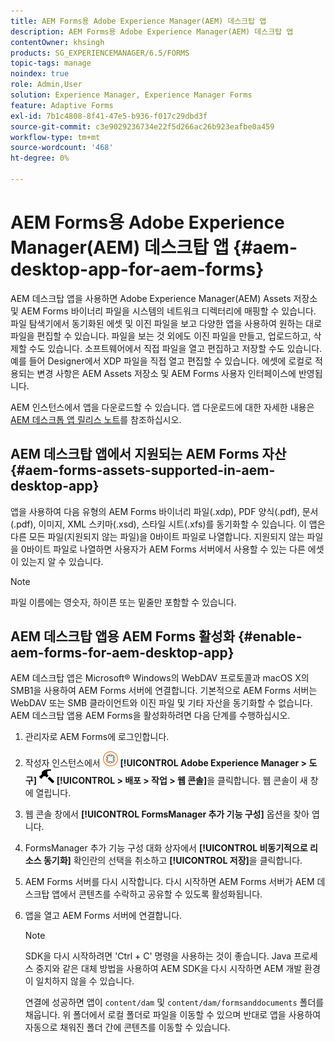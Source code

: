 ```yaml
---
title: AEM Forms용 Adobe Experience Manager(AEM) 데스크탑 앱
description: AEM Forms용 Adobe Experience Manager(AEM) 데스크탑 앱
contentOwner: khsingh
products: SG_EXPERIENCEMANAGER/6.5/FORMS
topic-tags: manage
noindex: true
role: Admin,User
solution: Experience Manager, Experience Manager Forms
feature: Adaptive Forms
exl-id: 7b1c4808-8f41-47e5-b936-f017c29dbd3f
source-git-commit: c3e9029236734e22f5d266ac26b923eafbe0a459
workflow-type: tm+mt
source-wordcount: '468'
ht-degree: 0%

---
```


# AEM Forms용 Adobe Experience Manager(AEM) 데스크탑 앱 {#aem-desktop-app-for-aem-forms}

AEM 데스크탑 앱을 사용하면 Adobe Experience Manager(AEM) Assets 저장소 및 AEM Forms 바이너리 파일을 시스템의 네트워크 디렉터리에 매핑할 수 있습니다. 파일 탐색기에서 동기화된 에셋 및 이진 파일을 보고 다양한 앱을 사용하여 원하는 대로 파일을 편집할 수 있습니다. 파일을 보는 것 외에도 이진 파일을 만들고, 업로드하고, 삭제할 수도 있습니다. 소프트웨어에서 직접 파일을 열고 편집하고 저장할 수도 있습니다. 예를 들어 Designer에서 XDP 파일을 직접 열고 편집할 수 있습니다. 에셋에 로컬로 적용되는 변경 사항은 AEM Assets 저장소 및 AEM Forms 사용자 인터페이스에 반영됩니다.

AEM 인스턴스에서 앱을 다운로드할 수 있습니다. 앱 다운로드에 대한 자세한 내용은 [AEM 데스크톱 앱 릴리스 노트](https://experienceleague.adobe.com/docs/experience-manager-desktop-app/using/release-notes.html?lang=en)를 참조하십시오.

## AEM 데스크탑 앱에서 지원되는 AEM Forms 자산 {#aem-forms-assets-supported-in-aem-desktop-app}

앱을 사용하여 다음 유형의 AEM Forms 바이너리 파일(.xdp), PDF 양식(.pdf), 문서(.pdf), 이미지, XML 스키마(.xsd), 스타일 시트(.xfs)를 동기화할 수 있습니다. 이 앱은 다른 모든 파일(지원되지 않는 파일)을 0바이트 파일로 나열합니다. 지원되지 않는 파일을 0바이트 파일로 나열하면 사용자가 AEM Forms 서버에서 사용할 수 있는 다른 에셋이 있는지 알 수 있습니다.

>[!NOTE]
>
>파일 이름에는 영숫자, 하이픈 또는 밑줄만 포함할 수 있습니다.

## AEM 데스크탑 앱용 AEM Forms 활성화 {#enable-aem-forms-for-aem-desktop-app}

AEM 데스크탑 앱은 Microsoft® Windows의 WebDAV 프로토콜과 macOS X의 SMB1을 사용하여 AEM Forms 서버에 연결합니다. 기본적으로 AEM Forms 서버는 WebDAV 또는 SMB 클라이언트와 이진 파일 및 기타 자산을 동기화할 수 없습니다. AEM 데스크탑 앱용 AEM Forms을 활성화하려면 다음 단계를 수행하십시오.

1. 관리자로 AEM Forms에 로그인합니다.
1. 작성자 인스턴스에서 ![adobeexperiencemanager](assets/adobeexperiencemanager.png) **[!UICONTROL Adobe Experience Manager > 도구]** ![hammer](assets/hammer.png) **[!UICONTROL > 배포 > 작업 > 웹 콘솔]**&#x200B;을 클릭합니다. 웹 콘솔이 새 창에 열립니다.
1. 웹 콘솔 창에서 **[!UICONTROL FormsManager 추가 기능 구성]** 옵션을 찾아 엽니다.
1. FormsManager 추가 기능 구성 대화 상자에서 **[!UICONTROL 비동기적으로 리소스 동기화]** 확인란의 선택을 취소하고 **[!UICONTROL 저장]**&#x200B;을 클릭합니다.
1. AEM Forms 서버를 다시 시작합니다. 다시 시작하면 AEM Forms 서버가 AEM 데스크탑 앱에서 콘텐츠를 수락하고 공유할 수 있도록 활성화됩니다.
1. 앱을 열고 AEM Forms 서버에 연결합니다.

   >[!NOTE]
   >
   > SDK을 다시 시작하려면 &#39;Ctrl + C&#39; 명령을 사용하는 것이 좋습니다. Java 프로세스 중지와 같은 대체 방법을 사용하여 AEM SDK을 다시 시작하면 AEM 개발 환경이 일치하지 않을 수 있습니다.

   연결에 성공하면 앱이 `content/dam` 및 `content/dam/formsanddocuments` 폴더를 채웁니다. 위 폴더에서 로컬 폴더로 파일을 이동할 수 있으며 반대로 앱을 사용하여 자동으로 채워진 폴더 간에 콘텐츠를 이동할 수 있습니다.
